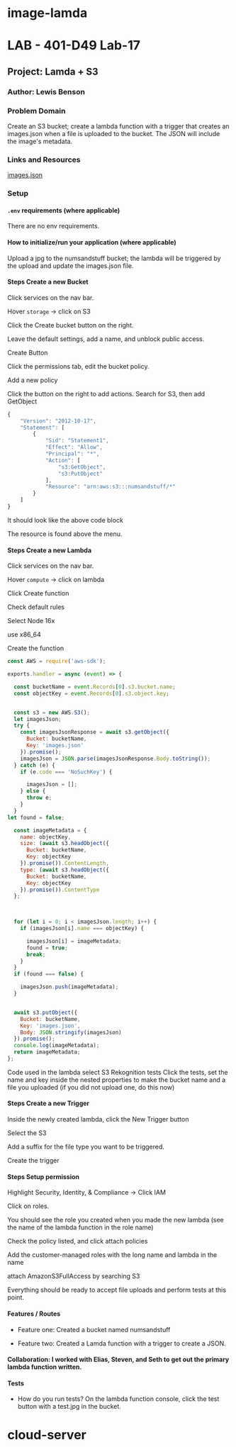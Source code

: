 # image-lamda
# LAB - 401-D49 Lab-17

## Project: Lamda + S3

### Author: Lewis Benson

### Problem Domain

Create an S3 bucket; create a lambda function with a trigger that creates an images.json when a file is uploaded to the bucket. The JSON will include the image's metadata. 

### Links and Resources

[images.json](https://numsandstuff.s3.amazonaws.com/images.json)


### Setup

#### `.env` requirements (where applicable)

There are no env requirements.


#### How to initialize/run your application (where applicable)

Upload a jpg to the numsandstuff bucket; the lambda will be triggered by the upload and update the images.json file. 

#### Steps Create a new Bucket

Click services on the nav bar.

Hover `storage` -> click on S3

Click the Create bucket button on the right.

Leave the default settings, add a name, and unblock public access.

Create Button

Click the permissions tab, edit the bucket policy.

Add a new policy

Click the button on the right to add actions. Search for S3, then add GetObject

```js
{
    "Version": "2012-10-17",
    "Statement": [
        {
            "Sid": "Statement1",
            "Effect": "Allow",
            "Principal": "*",
            "Action": [
                "s3:GetObject",
                "s3:PutObject"
            ],
            "Resource": "arn:aws:s3:::numsandstuff/*"
        }
    ]
}
```
It should look like the above code block

The resource is found above the menu.

#### Steps Create a new Lambda


Click services on the nav bar.

Hover `compute` -> click on lambda

Click Create function

Check default rules

Select Node 16x

use x86_64

Create the function

```js
const AWS = require('aws-sdk');

exports.handler = async (event) => {

  const bucketName = event.Records[0].s3.bucket.name;
  const objectKey = event.Records[0].s3.object.key;


  const s3 = new AWS.S3();
  let imagesJson;
  try {
    const imagesJsonResponse = await s3.getObject({
      Bucket: bucketName,
      Key: 'images.json'
    }).promise();
    imagesJson = JSON.parse(imagesJsonResponse.Body.toString());
  } catch (e) {
    if (e.code === 'NoSuchKey') {

      imagesJson = [];
    } else {
      throw e;
    }
  }
let found = false;

  const imageMetadata = {
    name: objectKey,
    size: (await s3.headObject({
      Bucket: bucketName,
      Key: objectKey
    }).promise()).ContentLength,
    type: (await s3.headObject({
      Bucket: bucketName,
      Key: objectKey
    }).promise()).ContentType
  };


  
  for (let i = 0; i < imagesJson.length; i++) {
    if (imagesJson[i].name === objectKey) {

      imagesJson[i] = imageMetadata;
      found = true;
      break;
    }
  }
  if (found === false) {

    imagesJson.push(imageMetadata);
  }


  await s3.putObject({
    Bucket: bucketName,
    Key: 'images.json',
    Body: JSON.stringify(imagesJson)
  }).promise();
  console.log(imageMetadata);
  return imageMetadata;
};
```
Code used in the lambda 
select S3 Rekognition tests
Click the tests, set the name and key inside the nested properties to make the bucket name and a file you uploaded (if you did not upload one, do this now)


#### Steps Create a new Trigger

Inside the newly created lambda, click the New Trigger button

Select the S3

Add a suffix for the file type you want to be triggered. 

Create the trigger


#### Steps Setup permission

Highlight Security, Identity, & Compliance -> Click IAM

Click on roles. 

You should see the role you created when you made the new lambda (see the name of the lambda function in the role name)

Check the policy listed, and click attach policies 

Add the customer-managed roles with the long name and lambda in the name

attach AmazonS3FullAccess by searching S3

Everything should be ready to accept file uploads and perform tests at this point. 


#### Features / Routes

- Feature one: Created a bucket named numsandstuff

- Feature two: Created a Lamda function with a trigger to create a JSON. 

#### Collaboration: I worked with Elias, Steven, and Seth to get out the primary lambda function written. 

#### Tests

- How do you run tests?
On the lambda function console, click the test button with a test.jpg in the bucket.

# cloud-server
